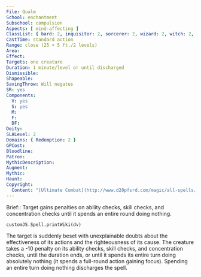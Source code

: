 ```yaml
---
File: Qualm
School: enchantment
Subschool: compulsion
Aspects: [ mind-affecting ]
ClassList: { bard: 2, inquisitor: 2, sorcerer: 2, wizard: 2, witch: 2, psychic: 2, mesmerist: 2, medium: 2 }
CastTime: standard action
Range: close (25 + 5 ft./2 levels)
Area: 
Effect: 
Targets: one creature
Duration: 1 minute/level or until discharged
Dismissible: 
Shapeable: 
SavingThrow: Will negates
SR: yes
Components:
  V: yes
  S: yes
  M: 
  F: 
  DF: 
Deity: 
SLALevel: 2
Domains: { Redemption: 2 }
GPCost: 
Bloodline: 
Patron: 
MythicDescription: 
Augment: 
Mythic: 
Haunt: 
Copyright:
  Content: "[Ultimate Combat](http://www.d20pfsrd.com/magic/all-spells/q/qualm)"
---
```

Brief:: Target gains penalties on ability checks, skill checks, and concentration checks until it spends an entire round doing nothing.

```dataviewjs
customJS.Spell.printWiki(dv)
```

The target is suddenly beset with unexplainable doubts about the effectiveness of its actions and the righteousness of its cause. The creature takes a -10 penalty on its ability checks, skill checks, and concentration checks, until the duration ends, or until it spends its entire turn doing absolutely nothing (it spends a full-round action gaining focus). Spending an entire turn doing nothing discharges the spell.
